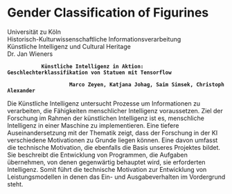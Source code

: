 # Gender Classification of Figurines

Universität zu Köln <br>
Historisch-Kulturwissenschaftliche Informationsverarbeitung <br>
Künstliche Intelligenz und Cultural Heritage <br>
Dr. Jan Wieners <br>
<b>

               Künstliche Intelligenz in Aktion: Geschlechterklassifikation von Statuen mit Tensorflow

	                    Marco Zeyen, Katjana Johag, Saim Simsek, Christoph Alexander

</b>


Die Künstliche Intelligenz untersucht Prozesse um Informationen zu verarbeiten, die Fähigkeiten menschlicher Intelligenz voraussetzen. Ziel der Forschung im Rahmen der künstlichen Intelligenz ist es, menschliche Intelligenz in einer Maschine zu implementieren. 
Eine tiefere Auseinandersetzung mit der Thematik zeigt, dass der Forschung in der KI verschiedene Motivationen zu Grunde liegen können. Eine davon umfasst die technische Motivation, die ebenfalls die Basis unseres Projektes bildet. Sie beschreibt die Entwicklung von Programmen, die Aufgaben übernehmen, von denen gegenwärtig behauptet wird, sie erforderten Intelligenz.
Somit führt die technische Motivation zur Entwicklung von Leistungsmodellen in denen das Ein- und Ausgabeverhalten im Vordergrund  steht.
